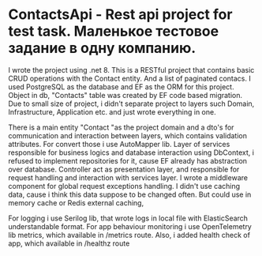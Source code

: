 # ContactsApi - Rest api project for test task. Маленькое тестовое задание в одну компанию.

I wrote the project using .net 8. 
This is a RESTful project that contains basic CRUD operations with the Contact entity. And a list of paginated contacs.
I used PostgreSQL as the database and EF as the ORM for this project. Object in db, "Contacts" table was created by EF code based migration.
Due to small size of project, i didn't separate project to layers such Domain, Infrastructure, Application etc. and just wrote everything in one. 

There is a main entity "Contact "as the project domain and a dto's for communication and interaction between layers, which contains validation attributes. For convert  those i use AutoMapper lib. 
Layer of services responsible for business logics and database interaction using DbContext, i refused to implement repositories for it, cause EF already has abstraction over database.
Controller act as presentation layer, and responsible for request handling and interaction with services layer. 
I wrote a middleware component for global request exceptions handling.
I didn't use caching data, cause i think this data suppose to be changed often. But could use in memory cache or Redis external caching, 

For logging i use Serilog lib, that wrote logs in local file with ElasticSearch understandable format. 
For app behaviour monitoring i use OpenTelemetry lib metrics, which available in /metrics route.
Also, i added health check of app, which available in /healthz route
